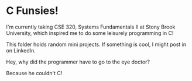# C Funsies!

I'm currently taking CSE 320, Systems Fundamentals II at Stony Brook University, which inspired me to do some leisurely programming in C!

This folder holds random mini projects. If something is cool, I might post in on LinkedIn.

Hey, why did the programmer have to go to the eye doctor?

Because he couldn't C!
